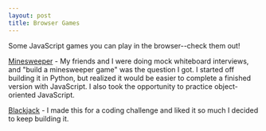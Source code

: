 ```yaml
---
layout: post
title: Browser Games
---
```


Some JavaScript games you can play in the browser--check them out!

[Minesweeper]({{site.baseurl}}/minesweeper) - My friends and I were doing mock whiteboard interviews, and "build a minesweeper game" was the question I got. I started off building it in Python, but realized it would be easier to complete a finished version with JavaScript. I also took the opportunity to practice object-oriented JavaScript. 

[Blackjack]({{site.baseurl}}/card-games/blackjack.html) - I made this for a coding challenge and liked it so much I decided to keep building it.
